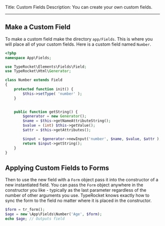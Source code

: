 Title: Custom Fields
Description: You can create your own custom fields.

---

## Make a Custom Field

To make a custom field make the directory `app/Fields`. This is where you will place all of your custom fields. Here is a custom field named `Number`.

```php
<?php
namespace App\Fields;

use TypeRocket\Elements\Fields\Field;
use TypeRocket\Html\Generator;

class Number extends Field
{
    protected function init() {
        $this->setType( 'number' );
    }

    
    public function getString() {
        $generator = new Generator();
        $name = $this->getNameAttributeString();
        $value = (int) $this->getValue();
        $attr = $this->getAttributes();

        $input = $generator->newInput('number', $name, $value, $attr );
        return $input->getString();
    }
}
```

## Applying Custom Fields to Forms

Then to use the new field with a `Form` object pass it into the constructor of a new instantiated field. You can pass the `Form` object anywhere in the constructor you like - typically as the last parameter regardless of the number of other arguments you use. TypeRocket knows exactly how to sync the form to the field no matter where it is placed in the constructor.

```php
$form = tr_form();
$age = new \App\Fields\Number('Age', $form);
echo $age; // Outputs field
```


